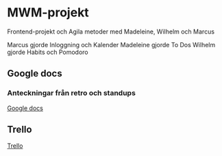 # MWM-projekt

Frontend-projekt och Agila metoder med Madeleine, Wilhelm och Marcus

Marcus gjorde Inloggning och Kalender
Madeleine gjorde To Dos
Wilhelm gjorde Habits och Pomodoro

## Google docs

### Anteckningar från retro och standups

[Google docs](https://drive.google.com/drive/folders/1kcC2EVsDvVRfuEYZQJWscEH030D1Ntpf)

## Trello

[Trello](https://trello.com/b/go4y42KI/mwm-projekt)
